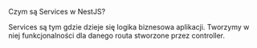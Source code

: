 Czym są Services w NestJS?

Services są tym gdzie dzieje się logika biznesowa aplikacji. Tworzymy w niej funkcjonalności dla danego routa stworzone przez controller.
